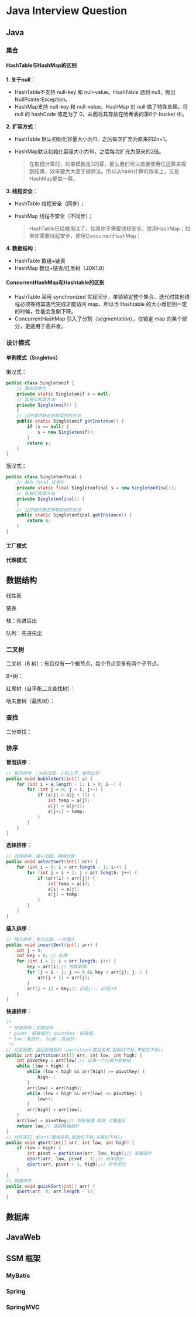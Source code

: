 # Java Interview Question

## Java

### 集合

#### HashTable与HashMap的区别

**1. 关于null**：

- HashTable不支持 null-key 和 null-value。HashTable 遇到 null，抛出 NullPointerException。
- HashMap支持 null-key 和 null-value。HashMap 对 null 做了特殊处理，将 null 的 hashCode 值定为了 0，从而将其存放在哈希表的第0个 bucket 中。

**2. 扩容方式**：

- HashTable 默认初始化容量大小为11，之后每次扩充为原来的2n+1。
- HashMap默认初始化容量大小为16，之后每次扩充为原来的2倍。

  > 在取模计算时，如果模数是2的幂，那么我们可以直接使用位运算来得到结果，效率要大大高于做除法。所以从hash计算的效率上，又是HashMap更胜一筹。

**3. 线程安全**：

- HashTable 线程安全（同步）；
- HashMap 线程不安全（不同步）；

  > HashTable已经被淘汰了，如果你不需要线程安全，使用HashMap；如果你需要线程安全，使用ConcurrentHashMap；

**4. 数据结构**：

- HashTable 数组+链表
- HashMap 数组+链表/红黑树（JDK1.8）

#### ConcurrentHashMap和Hashtable的区别

- HashTable 采用 synchronized 实现同步，单锁锁定整个集合，迭代时其他线程必须等待其迭代完成才能访问 map，所以当 Hashtable 的大小增加到一定的时候，性能会急剧下降。
- ConcurrentHashMap 引入了分割（segmentation），仅锁定 map 的某个部分，更适用于高并发。



### 设计模式

#### 单例模式（Singleton）

懒汉式：

```java
public class Singletonif {
	// 静态实例化
	private static Singletonif s = null;
	// 私有化构造方法
	private Singletonif() {
	}
	// 公开提供静态获取实例的方法
	public static Singletonif getInstance() {
		if (s == null) {
			s = new Singletonif();
		}
		return s;
	}
}
```

饿汉式：

```java
public class Singletonfinal {
	// 静态 final 实例化
	private static final Singletonfinal s = new Singletonfinal();
	// 私有化构造方法
	private Singletonfinal() {
	}
	// 公开提供静态获取实例的方法
	public static Singletonfinal getInstance() {
		return s;
	}
}
```

#### 工厂模式



#### 代理模式



## 数据结构

线性表

链表

栈：先进后出

队列：先进先出

### 二叉树

二叉树（B 树）：有且仅有一个根节点，每个节点至多有两个子节点。



B+树：



红黑树（自平衡二叉查找树）：



哈夫曼树（最优树）：





### 查找

二分查找：



### 排序

**冒泡排序**：

```java
// 冒泡排序 ：大的沉底，小的上浮，相邻比较
public void bubbleSort(int[] a) {
    for (int i = a.length - 1; i > 0; i--) {
		for (int j = 0; j < i; j++) {
			if (a[j] > a[j + 1]) {
                int temp = a[j];
				a[j] = a[j+1];
                a[j+1] = temp;
			}
		}
	}
}
```

**选择排序**：

```java
// 选择排序：缩小范围，两两比较
public void selectSort(int[] arr) {
	for (int i = 0; i < arr.length - 1; i++) {
		for (int j = i + 1; j < arr.length; j++) {
			if (arr[i] > arr[j]) {
				int temp = a[i];
				a[i] = a[j];
                a[j] = temp;
			}
		}
	}
}
```

**插入排序**：

```java
// 插入排序：多次比较，一次插入
public void insertSort(int[] arr) {
	int j = 0;
	int key = 0; // 新牌
	for (int i = 1; i < arr.length; i++) {
		key = arr[i];// 抽取新牌
		for (j = i - 1; j >= 0 && key < arr[j]; j--) {
			arr[j + 1] = arr[j];
		}
		arr[j + 1] = key;// 已经j--，必须j+1
	}
}
```

**快速排序**：

```java
/*
 * 快速排序：交换排序 
 * pivot：枢轴指针; pivotkey：枢轴值，
 * low：低指针， high：高指针，
 */
// 分区函数，返回枢轴指针：partition(数组名称,起始位下标,末尾位下标); 
public int partition(int[] arr, int low, int high) {
	int pivotkey = arr[low];// 设第一个元素为枢轴值
	while (low < high) {
		while (low < high && arr[high] >= pivotkey) {
			high--;
		}
		arr[low] = arr[high];
		while (low < high && arr[low] <= pivotkey) {
			low++;
		}
		arr[high] = arr[low];
	}
	arr[low] = pivotkey;// 将枢轴值 给到 可覆盖区
	return low;// 返回枢轴指针
}
// 分区递归：qSort(数组名称,起始位下标,末尾位下标);
public void qSort(int[] arr, int low, int high) {
	if (low < high) {
		int pivot = partition(arr, low, high);// 枢轴指针
		qSort(arr, low, pivot - 1);// 前半部分
		qSort(arr, pivot + 1, high);// 后半部分
	}
}
// 快速排序
public void quickSort(int[] arr) {
	qSort(arr, 0, arr.length - 1);
}
```





## 数据库





## JavaWeb





## SSM 框架

### MyBatis



### Spring



### SpringMVC





